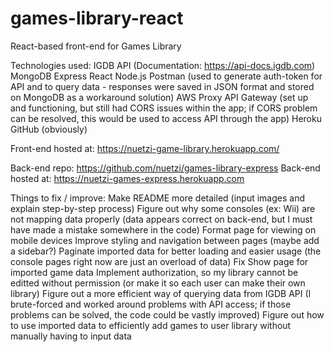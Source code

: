 # games-library-react
React-based front-end for Games Library


Technologies used:
IGDB API (Documentation: https://api-docs.igdb.com)
MongoDB
Express
React
Node.js
Postman (used to generate auth-token for API and to query data - responses were saved in JSON format and stored on MongoDB as a workaround solution)
AWS Proxy API Gateway (set up and functioning, but still had CORS issues within the app; if CORS problem can be resolved, this would be used to access API through the app)
Heroku
GitHub (obviously)

Front-end hosted at: https://nuetzi-game-library.herokuapp.com/

Back-end repo: https://github.com/nuetzi/games-library-express
Back-end hosted at: https://nuetzi-games-express.herokuapp.com



Things to fix / improve:
Make README more detailed (input images and explain step-by-step process)
Figure out why some consoles (ex: Wii) are not mapping data properly (data appears correct on back-end, but I must have made a mistake somewhere in the code)
Format page for viewing on mobile devices
Improve styling and navigation between pages (maybe add a sidebar?)
Paginate imported data for better loading and easier usage (the console pages right now are just an overload of data)
Fix Show page for imported game data
Implement authorization, so my library cannot be editted without permission (or make it so each user can make their own library)
Figure out a more efficient way of querying data from IGDB API (I brute-forced and worked around problems with API access; if those problems can be solved, the code could be vastly improved)
Figure out how to use imported data to efficiently add games to user library without manually having to input data